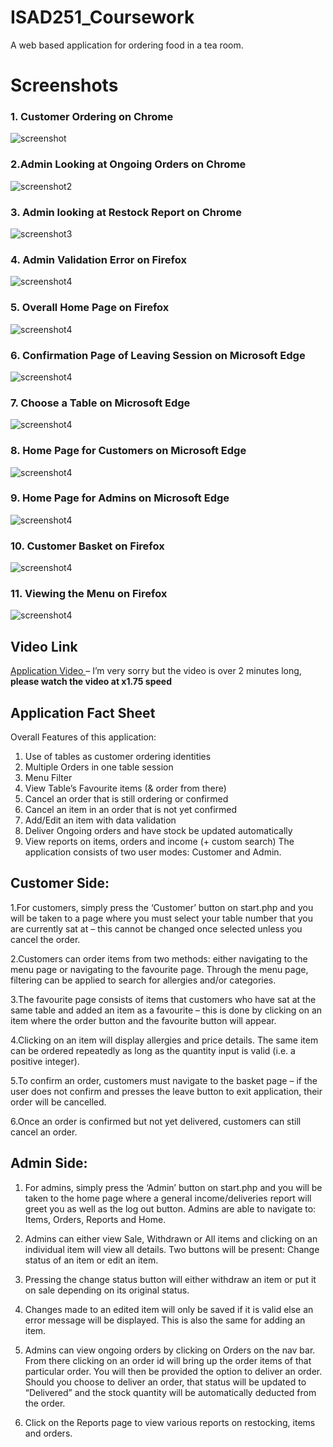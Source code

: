 # ISAD251_Coursework
A web based application for ordering food in a tea room.

# Screenshots
### 1. Customer Ordering on **Chrome**
![screenshot](Screenshots/chrome/chrome.png)

### 2.Admin Looking at Ongoing Orders on **Chrome**
![screenshot2](Screenshots/chrome/chrome2.png)

### 3. Admin looking at Restock Report on **Chrome**
![screenshot3](Screenshots/chrome/chrome3.png)

### 4. Admin Validation Error on **Firefox**
![screenshot4](Screenshots/firefox/firefox3.png)

### 5. Overall Home Page on **Firefox**
![screenshot4](Screenshots/firefox/fox.png)

### 6. Confirmation Page of Leaving Session on **Microsoft Edge**
![screenshot4](Screenshots/internetEdge/edge3.png)

### 7. Choose a Table on **Microsoft Edge**
![screenshot4](Screenshots/internetEdge/edge1.png)

### 8. Home Page for Customers on **Microsoft Edge**
![screenshot4](Screenshots/internetEdge/edge.png)

### 9. Home Page for Admins on **Microsoft Edge**
![screenshot4](Screenshots/internetEdge/edge4.png)

### 10. Customer Basket on **Firefox**
![screenshot4](Screenshots/firefox/firefox.png)

### 11. Viewing the Menu on **Firefox**
![screenshot4](Screenshots/firefox/firefox2.png)

## Video Link

[Application Video ]( https://youtu.be/vVXeU8btaAY) – I’m very sorry but the video is over 2 minutes long, **please watch the video at x1.75 speed**

## Application Fact Sheet
Overall Features of this application:
1.	Use of tables as customer ordering identities
2.	Multiple Orders in one table session 
3.	Menu Filter 
4.	View Table’s Favourite items (& order from there)
5.	Cancel an order that is still ordering or confirmed
6.	Cancel an item in an order that is not yet confirmed
7.	Add/Edit an item with data validation
8.	Deliver Ongoing orders and have stock be updated automatically
9.	View reports on items, orders and income (+ custom search) 
The application consists of two user modes: Customer and Admin.

## **Customer Side:**
1.For customers, simply press the ‘Customer’ button on start.php and you will be taken to a page where you must select your table number that you are currently sat at – this cannot be changed once selected unless you cancel the order.

2.Customers can order items from two methods: either navigating to the menu page or navigating to the favourite page. Through the menu page, filtering can be applied to search for allergies and/or categories. 

3.The favourite page consists of items that customers who have sat at the same table and added an item as a favourite – this is done by clicking on an item where the order button and the favourite button will appear. 

4.Clicking on an item will display allergies and price details. The same item can be ordered repeatedly as long as the quantity input is valid (i.e. a positive integer).

5.To confirm an order, customers must navigate to the basket page – if the user does not confirm and presses the leave button to exit application, their order will be cancelled.

6.Once an order is confirmed but not yet delivered, customers can still cancel an order. 

 ## **Admin Side:**
1. For admins, simply press the ‘Admin’ button on start.php and you will be taken to the home page where a general income/deliveries report will greet you as well as the log out button. 
Admins are able to navigate to: Items, Orders, Reports and Home.

2. Admins can either view Sale, Withdrawn or All items and clicking on an individual item will view all details. Two buttons will be present: Change status of an item or edit an item.

3. Pressing the change status button will either withdraw an item or put it on sale depending on its original status.
4. Changes made to an edited item will only be saved if it is valid else an error message will be displayed. This is also the same for adding an item.

5. Admins can view ongoing orders by clicking on Orders on the nav bar. From there clicking on an order id will bring up the order items of that particular order. You will then be provided the option to deliver an order. Should you choose to deliver an order, that status will be updated to “Delivered” and the stock quantity will be automatically deducted from the order.

6. Click on the Reports page to view various reports on restocking, items and orders.


